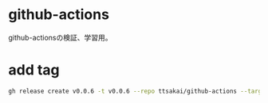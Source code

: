 # github-actions
github-actionsの検証、学習用。

# add tag
```bash
gh release create v0.0.6 -t v0.0.6 --repo ttsakai/github-actions --target
```
